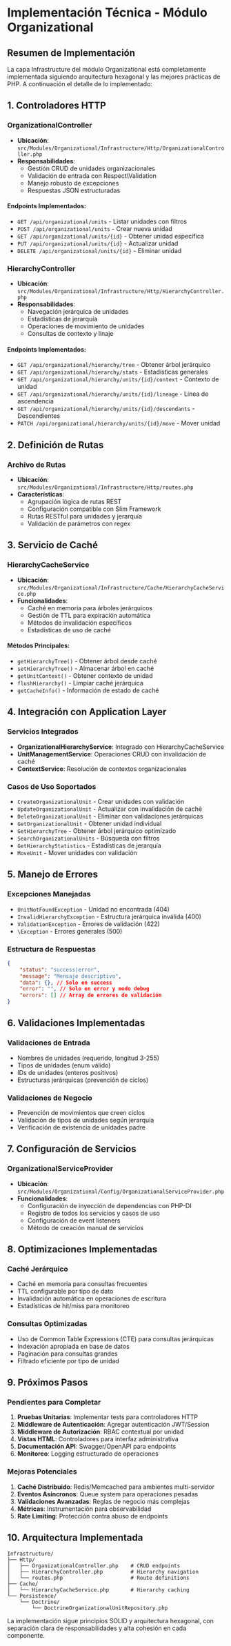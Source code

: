 # Implementación Técnica - Módulo Organizational

## Resumen de Implementación

La capa Infrastructure del módulo Organizational está completamente implementada siguiendo arquitectura hexagonal y las mejores prácticas de PHP. A continuación el detalle de lo implementado:

## 1. Controladores HTTP

### OrganizationalController

-  **Ubicación**: `src/Modules/Organizational/Infrastructure/Http/OrganizationalController.php`
-  **Responsabilidades**:
   -  Gestión CRUD de unidades organizacionales
   -  Validación de entrada con Respect\Validation
   -  Manejo robusto de excepciones
   -  Respuestas JSON estructuradas

#### Endpoints Implementados:

-  `GET /api/organizational/units` - Listar unidades con filtros
-  `POST /api/organizational/units` - Crear nueva unidad
-  `GET /api/organizational/units/{id}` - Obtener unidad específica
-  `PUT /api/organizational/units/{id}` - Actualizar unidad
-  `DELETE /api/organizational/units/{id}` - Eliminar unidad

### HierarchyController

-  **Ubicación**: `src/Modules/Organizational/Infrastructure/Http/HierarchyController.php`
-  **Responsabilidades**:
   -  Navegación jerárquica de unidades
   -  Estadísticas de jerarquía
   -  Operaciones de movimiento de unidades
   -  Consultas de contexto y linaje

#### Endpoints Implementados:

-  `GET /api/organizational/hierarchy/tree` - Obtener árbol jerárquico
-  `GET /api/organizational/hierarchy/stats` - Estadísticas generales
-  `GET /api/organizational/hierarchy/units/{id}/context` - Contexto de unidad
-  `GET /api/organizational/hierarchy/units/{id}/lineage` - Línea de ascendencia
-  `GET /api/organizational/hierarchy/units/{id}/descendants` - Descendientes
-  `PATCH /api/organizational/hierarchy/units/{id}/move` - Mover unidad

## 2. Definición de Rutas

### Archivo de Rutas

-  **Ubicación**: `src/Modules/Organizational/Infrastructure/Http/routes.php`
-  **Características**:
   -  Agrupación lógica de rutas REST
   -  Configuración compatible con Slim Framework
   -  Rutas RESTful para unidades y jerarquía
   -  Validación de parámetros con regex

## 3. Servicio de Caché

### HierarchyCacheService

-  **Ubicación**: `src/Modules/Organizational/Infrastructure/Cache/HierarchyCacheService.php`
-  **Funcionalidades**:
   -  Caché en memoria para árboles jerárquicos
   -  Gestión de TTL para expiración automática
   -  Métodos de invalidación específicos
   -  Estadísticas de uso de caché

#### Métodos Principales:

-  `getHierarchyTree()` - Obtener árbol desde caché
-  `setHierarchyTree()` - Almacenar árbol en caché
-  `getUnitContext()` - Obtener contexto de unidad
-  `flushHierarchy()` - Limpiar caché jerárquica
-  `getCacheInfo()` - Información de estado de caché

## 4. Integración con Application Layer

### Servicios Integrados

-  **OrganizationalHierarchyService**: Integrado con HierarchyCacheService
-  **UnitManagementService**: Operaciones CRUD con invalidación de caché
-  **ContextService**: Resolución de contextos organizacionales

### Casos de Uso Soportados

-  `CreateOrganizationalUnit` - Crear unidades con validación
-  `UpdateOrganizationalUnit` - Actualizar con invalidación de caché
-  `DeleteOrganizationalUnit` - Eliminar con validaciones jerárquicas
-  `GetOrganizationalUnit` - Obtener unidad individual
-  `GetHierarchyTree` - Obtener árbol jerárquico optimizado
-  `SearchOrganizationalUnits` - Búsqueda con filtros
-  `GetHierarchyStatistics` - Estadísticas de jerarquía
-  `MoveUnit` - Mover unidades con validación

## 5. Manejo de Errores

### Excepciones Manejadas

-  `UnitNotFoundException` - Unidad no encontrada (404)
-  `InvalidHierarchyException` - Estructura jerárquica inválida (400)
-  `ValidationException` - Errores de validación (422)
-  `\Exception` - Errores generales (500)

### Estructura de Respuestas

```json
{
	"status": "success|error",
	"message": "Mensaje descriptivo",
	"data": {}, // Solo en success
	"error": "", // Solo en error y modo debug
	"errors": [] // Array de errores de validación
}
```

## 6. Validaciones Implementadas

### Validaciones de Entrada

-  Nombres de unidades (requerido, longitud 3-255)
-  Tipos de unidades (enum válido)
-  IDs de unidades (enteros positivos)
-  Estructuras jerárquicas (prevención de ciclos)

### Validaciones de Negocio

-  Prevención de movimientos que creen ciclos
-  Validación de tipos de unidades según jerarquía
-  Verificación de existencia de unidades padre

## 7. Configuración de Servicios

### OrganizationalServiceProvider

-  **Ubicación**: `src/Modules/Organizational/Config/OrganizationalServiceProvider.php`
-  **Funcionalidades**:
   -  Configuración de inyección de dependencias con PHP-DI
   -  Registro de todos los servicios y casos de uso
   -  Configuración de event listeners
   -  Método de creación manual de servicios

## 8. Optimizaciones Implementadas

### Caché Jerárquico

-  Caché en memoria para consultas frecuentes
-  TTL configurable por tipo de dato
-  Invalidación automática en operaciones de escritura
-  Estadísticas de hit/miss para monitoreo

### Consultas Optimizadas

-  Uso de Common Table Expressions (CTE) para consultas jerárquicas
-  Indexación apropiada en base de datos
-  Paginación para consultas grandes
-  Filtrado eficiente por tipo de unidad

## 9. Próximos Pasos

### Pendientes para Completar

1. **Pruebas Unitarias**: Implementar tests para controladores HTTP
2. **Middleware de Autenticación**: Agregar autenticación JWT/Session
3. **Middleware de Autorización**: RBAC contextual por unidad
4. **Vistas HTML**: Controladores para interfaz administrativa
5. **Documentación API**: Swagger/OpenAPI para endpoints
6. **Monitoreo**: Logging estructurado de operaciones

### Mejoras Potenciales

1. **Caché Distribuido**: Redis/Memcached para ambientes multi-servidor
2. **Eventos Asíncronos**: Queue system para operaciones pesadas
3. **Validaciones Avanzadas**: Reglas de negocio más complejas
4. **Métricas**: Instrumentación para observabilidad
5. **Rate Limiting**: Protección contra abuso de endpoints

## 10. Arquitectura Implementada

```
Infrastructure/
├── Http/
│   ├── OrganizationalController.php    # CRUD endpoints
│   ├── HierarchyController.php         # Hierarchy navigation
│   └── routes.php                      # Route definitions
├── Cache/
│   └── HierarchyCacheService.php       # Hierarchy caching
└── Persistence/
    └── Doctrine/
        └── DoctrineOrganizationalUnitRepository.php
```

La implementación sigue principios SOLID y arquitectura hexagonal, con separación clara de responsabilidades y alta cohesión en cada componente.
